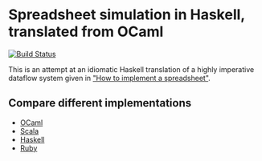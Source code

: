 # Spreadsheet simulation in Haskell, translated from OCaml

[![Build Status](https://travis-ci.org/FranklinChen/spreadsheet-haskell.png)](https://travis-ci.org/FranklinChen/spreadsheet-haskell)

This is an attempt at an idiomatic Haskell translation of a highly imperative dataflow system given in ["How to implement a spreadsheet"](http://semantic-domain.blogspot.com/2015/07/how-to-implement-spreadsheet.html).

## Compare different implementations

- [OCaml](https://github.com/FranklinChen/spreadsheet-ocaml)
- [Scala](https://github.com/FranklinChen/spreadsheet-scala)
- [Haskell](https://github.com/FranklinChen/spreadsheet-haskell)
- [Ruby](https://github.com/FranklinChen/spreadsheet-ruby)
